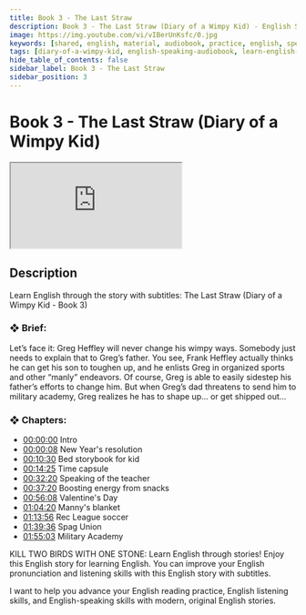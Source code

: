 ```yaml
---
title: Book 3 - The Last Straw
description: Book 3 - The Last Straw (Diary of a Wimpy Kid) - English Speaking Audiobook
image: https://img.youtube.com/vi/vIBerUnKsfc/0.jpg
keywords: [shared, english, material, audiobook, practice, english, speaking]
tags: [diary-of-a-wimpy-kid, english-speaking-audiobook, learn-english-through-story, effortless-english]
hide_table_of_contents: false
sidebar_label: Book 3 - The Last Straw
sidebar_position: 3
---
```


# Book 3 - The Last Straw (Diary of a Wimpy Kid)

<div class="video-container">
<iframe src="https://www.youtube.com/embed/vIBerUnKsfc?controls=0" title="YouTube video player"></iframe>
<a href="https://www.youtube.com/watch?list=PL5A1yOFUNhGpdcq6kVI2oSDiRAWLqkLx2&v=vIBerUnKsfc" target="_blank"></a>
</div>

## Description

Learn English through the story with subtitles: The Last Straw (Diary of a Wimpy Kid - Book 3)

### ❖ Brief: 

Let’s face it: Greg Heffley will never change his wimpy ways. Somebody just needs to explain that to Greg’s father. You see, Frank Heffley actually thinks he can get his son to toughen up, and he enlists Greg in organized sports and other “manly” endeavors. Of course, Greg is able to easily sidestep his father’s efforts to change him. But when Greg’s dad threatens to send him to military academy, Greg realizes he has to shape up... or get shipped out...

### ❖ Chapters:
- [00:00:00](https://www.youtube.com/watch?list=PL5A1yOFUNhGpdcq6kVI2oSDiRAWLqkLx2&v=vIBerUnKsfc&t=0s) Intro
- [00:00:08](https://www.youtube.com/watch?list=PL5A1yOFUNhGpdcq6kVI2oSDiRAWLqkLx2&v=vIBerUnKsfc&t=8s) New Year's resolution
- [00:10:30](https://www.youtube.com/watch?list=PL5A1yOFUNhGpdcq6kVI2oSDiRAWLqkLx2&v=vIBerUnKsfc&t=630s) Bed storybook for kid
- [00:14:25](https://www.youtube.com/watch?list=PL5A1yOFUNhGpdcq6kVI2oSDiRAWLqkLx2&v=vIBerUnKsfc&t=865s) Time capsule
- [00:32:20](https://www.youtube.com/watch?list=PL5A1yOFUNhGpdcq6kVI2oSDiRAWLqkLx2&v=vIBerUnKsfc&t=1940s) Speaking of the teacher
- [00:37:20](https://www.youtube.com/watch?list=PL5A1yOFUNhGpdcq6kVI2oSDiRAWLqkLx2&v=vIBerUnKsfc&t=2240s) Boosting energy from snacks
- [00:56:08](https://www.youtube.com/watch?list=PL5A1yOFUNhGpdcq6kVI2oSDiRAWLqkLx2&v=vIBerUnKsfc&t=3368s) Valentine's Day
- [01:04:20](https://www.youtube.com/watch?list=PL5A1yOFUNhGpdcq6kVI2oSDiRAWLqkLx2&v=vIBerUnKsfc&t=3860s) Manny's blanket
- [01:13:56](https://www.youtube.com/watch?list=PL5A1yOFUNhGpdcq6kVI2oSDiRAWLqkLx2&v=vIBerUnKsfc&t=4436s) Rec League soccer
- [01:39:36](https://www.youtube.com/watch?list=PL5A1yOFUNhGpdcq6kVI2oSDiRAWLqkLx2&v=vIBerUnKsfc&t=5976s) Spag Union
- [01:55:03](https://www.youtube.com/watch?list=PL5A1yOFUNhGpdcq6kVI2oSDiRAWLqkLx2&v=vIBerUnKsfc&t=6903s) Military Academy

KILL TWO BIRDS WITH ONE STONE: Learn English through stories! Enjoy this English story for learning English. You can improve your English pronunciation and listening skills with this English story with subtitles.

I want to help you advance your English reading practice, English listening skills, and English-speaking skills with modern, original English stories.